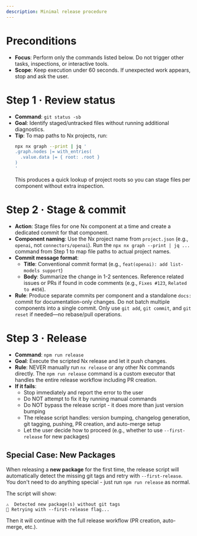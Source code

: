 ```yaml
---
description: Minimal release procedure
---
```


# Preconditions
- **Focus**: Perform only the commands listed below. Do not trigger other tasks, inspections, or interactive tools.
- **Scope**: Keep execution under 60 seconds. If unexpected work appears, stop and ask the user.

# Step 1 · Review status
- **Command**: `git status -sb`
- **Goal**: Identify staged/untracked files without running additional diagnostics.
- **Tip**: To map paths to Nx projects, run:
  ```bash
  npx nx graph --print | jq '
  .graph.nodes |= with_entries(
    .value.data |= { root: .root }
  )
  '
  ```
  This produces a quick lookup of project roots so you can stage files per component without extra inspection.

# Step 2 · Stage & commit
- **Action**: Stage files for one Nx component at a time and create a dedicated commit for that component.
- **Component naming**: Use the Nx project name from `project.json` (e.g., `openai`, not `connectors/openai`). Run the `npx nx graph --print | jq ...` command from Step 1 to map file paths to actual project names.
- **Commit message format**:
  - **Title**: Conventional commit format (e.g., `feat(openai): add list-models support`)
  - **Body**: Summarize the change in 1-2 sentences. Reference related issues or PRs if found in code comments (e.g., `Fixes #123`, `Related to #456`).
- **Rule**: Produce separate commits per component and a standalone `docs:` commit for documentation-only changes. Do not batch multiple components into a single commit. Only use `git add`, `git commit`, and `git reset` if needed—no rebase/pull operations.

# Step 3 · Release
- **Command**: `npm run release`
- **Goal**: Execute the scripted Nx release and let it push changes.
- **Rule**: NEVER manually run `nx release` or any other Nx commands directly. The `npm run release` command is a custom executor that handles the entire release workflow including PR creation.
- **If it fails**: 
  - Stop immediately and report the error to the user
  - Do NOT attempt to fix it by running manual commands
  - Do NOT bypass the release script - it does more than just version bumping
  - The release script handles: version bumping, changelog generation, git tagging, pushing, PR creation, and auto-merge setup
  - Let the user decide how to proceed (e.g., whether to use `--first-release` for new packages)

## Special Case: New Packages

When releasing a **new package** for the first time, the release script will automatically detect the missing git tags and retry with `--first-release`. You don't need to do anything special - just run `npm run release` as normal.

The script will show:
```
⚠️  Detected new package(s) without git tags
🔄 Retrying with --first-release flag...
```

Then it will continue with the full release workflow (PR creation, auto-merge, etc.).

